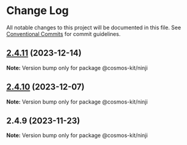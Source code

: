 # Change Log

All notable changes to this project will be documented in this file.
See [Conventional Commits](https://conventionalcommits.org) for commit guidelines.

## [2.4.11](https://github.com/cosmology-tech/cosmos-kit/compare/@cosmos-kit/ninji@2.4.10...@cosmos-kit/ninji@2.4.11) (2023-12-14)

**Note:** Version bump only for package @cosmos-kit/ninji

## [2.4.10](https://github.com/cosmology-tech/cosmos-kit/compare/@cosmos-kit/ninji@2.4.9...@cosmos-kit/ninji@2.4.10) (2023-12-07)

**Note:** Version bump only for package @cosmos-kit/ninji

## 2.4.9 (2023-11-23)

**Note:** Version bump only for package @cosmos-kit/ninji
